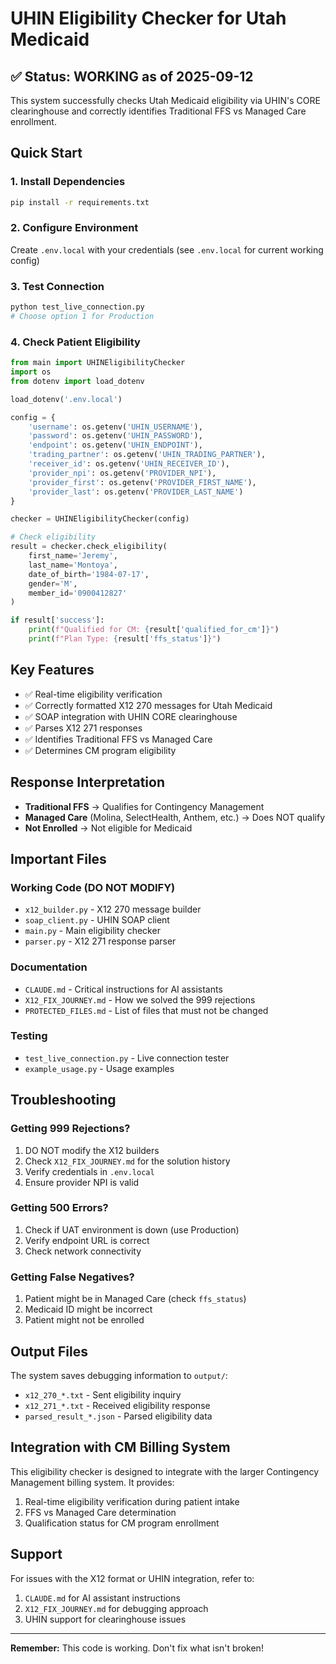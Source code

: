 # UHIN Eligibility Checker for Utah Medicaid

## ✅ Status: WORKING as of 2025-09-12

This system successfully checks Utah Medicaid eligibility via UHIN's CORE clearinghouse and correctly identifies Traditional FFS vs Managed Care enrollment.

## Quick Start

### 1. Install Dependencies
```bash
pip install -r requirements.txt
```

### 2. Configure Environment
Create `.env.local` with your credentials (see `.env.local` for current working config)

### 3. Test Connection
```bash
python test_live_connection.py
# Choose option 1 for Production
```

### 4. Check Patient Eligibility
```python
from main import UHINEligibilityChecker
import os
from dotenv import load_dotenv

load_dotenv('.env.local')

config = {
    'username': os.getenv('UHIN_USERNAME'),
    'password': os.getenv('UHIN_PASSWORD'),
    'endpoint': os.getenv('UHIN_ENDPOINT'),
    'trading_partner': os.getenv('UHIN_TRADING_PARTNER'),
    'receiver_id': os.getenv('UHIN_RECEIVER_ID'),
    'provider_npi': os.getenv('PROVIDER_NPI'),
    'provider_first': os.getenv('PROVIDER_FIRST_NAME'),
    'provider_last': os.getenv('PROVIDER_LAST_NAME')
}

checker = UHINEligibilityChecker(config)

# Check eligibility
result = checker.check_eligibility(
    first_name='Jeremy',
    last_name='Montoya',
    date_of_birth='1984-07-17',
    gender='M',
    member_id='0900412827'
)

if result['success']:
    print(f"Qualified for CM: {result['qualified_for_cm']}")
    print(f"Plan Type: {result['ffs_status']}")
```

## Key Features

- ✅ Real-time eligibility verification
- ✅ Correctly formatted X12 270 messages for Utah Medicaid
- ✅ SOAP integration with UHIN CORE clearinghouse
- ✅ Parses X12 271 responses
- ✅ Identifies Traditional FFS vs Managed Care
- ✅ Determines CM program eligibility

## Response Interpretation

- **Traditional FFS** → Qualifies for Contingency Management
- **Managed Care** (Molina, SelectHealth, Anthem, etc.) → Does NOT qualify
- **Not Enrolled** → Not eligible for Medicaid

## Important Files

### Working Code (DO NOT MODIFY)
- `x12_builder.py` - X12 270 message builder
- `soap_client.py` - UHIN SOAP client
- `main.py` - Main eligibility checker
- `parser.py` - X12 271 response parser

### Documentation
- `CLAUDE.md` - Critical instructions for AI assistants
- `X12_FIX_JOURNEY.md` - How we solved the 999 rejections
- `PROTECTED_FILES.md` - List of files that must not be changed

### Testing
- `test_live_connection.py` - Live connection tester
- `example_usage.py` - Usage examples

## Troubleshooting

### Getting 999 Rejections?
1. DO NOT modify the X12 builders
2. Check `X12_FIX_JOURNEY.md` for the solution history
3. Verify credentials in `.env.local`
4. Ensure provider NPI is valid

### Getting 500 Errors?
1. Check if UAT environment is down (use Production)
2. Verify endpoint URL is correct
3. Check network connectivity

### Getting False Negatives?
1. Patient might be in Managed Care (check `ffs_status`)
2. Medicaid ID might be incorrect
3. Patient might not be enrolled

## Output Files

The system saves debugging information to `output/`:
- `x12_270_*.txt` - Sent eligibility inquiry
- `x12_271_*.txt` - Received eligibility response
- `parsed_result_*.json` - Parsed eligibility data

## Integration with CM Billing System

This eligibility checker is designed to integrate with the larger Contingency Management billing system. It provides:
1. Real-time eligibility verification during patient intake
2. FFS vs Managed Care determination
3. Qualification status for CM program enrollment

## Support

For issues with the X12 format or UHIN integration, refer to:
1. `CLAUDE.md` for AI assistant instructions
2. `X12_FIX_JOURNEY.md` for debugging approach
3. UHIN support for clearinghouse issues

---

**Remember:** This code is working. Don't fix what isn't broken!
